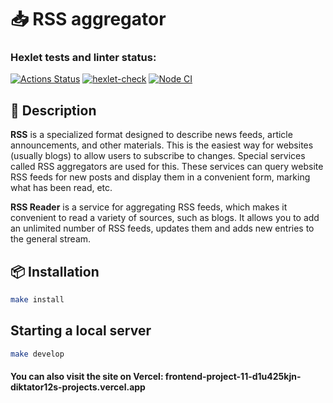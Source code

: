 # 📥 RSS aggregator

### Hexlet tests and linter status:
[![Actions Status](https://github.com/Diktator12/frontend-project-11/actions/workflows/hexlet-check.yml/badge.svg)](https://github.com/Diktator12/frontend-project-11/actions) [![hexlet-check](https://github.com/Diktator12/frontend-project-11/actions/workflows/hexlet-check.yml/badge.svg)](https://github.com/Diktator12/frontend-project-11/actions/workflows/hexlet-check.yml) [![Node CI](https://github.com/Diktator12/frontend-project-11/actions/workflows/lint.yml/badge.svg)](https://github.com/Diktator12/frontend-project-11/actions/workflows/lint.yml)

## 📌 Description
**RSS** is a specialized format designed to describe news feeds, article announcements, and other materials. This is the easiest way for websites (usually blogs) to allow users to subscribe to changes. Special services called RSS aggregators are used for this. These services can query website RSS feeds for new posts and display them in a convenient form, marking what has been read, etc.

**RSS Reader** is a service for aggregating RSS feeds, which makes it convenient to read a variety of sources, such as blogs. It allows you to add an unlimited number of RSS feeds, updates them and adds new entries to the general stream.

## 📦 Installation
```bash
make install
```

## Starting a local server
```bash
make develop
```

#### You can also visit the site on Vercel: frontend-project-11-d1u425kjn-diktator12s-projects.vercel.app
